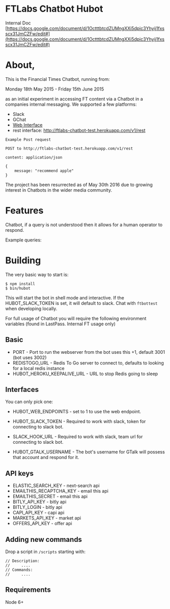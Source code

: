 # FTLabs Chatbot Hubot

Internal Doc [https://docs.google.com/document/d/1OctttbtcdZUMngXXi5dpic3Yhyij1fxsscx31JmCZFw/edit#](https://docs.google.com/document/d/1OctttbtcdZUMngXXi5dpic3Yhyij1fxsscx31JmCZFw/edit#)

# About,

This is the Financial Times Chatbot, running from:

Monday 18th May 2015 - Friday 15th June 2015

as an initial experiment in accessing FT content via a Chatbot in a companies internal messaging. We supported a few platforms:

* Slack
* GChat
* [Web Interface](http://ftlabs-chatbot-hubot.herokuapp.com/v1/web-widget)
* rest interface: http://ftlabs-chatbot-test.herokuapp.com/v1/rest

```
Example Post request

POST to http://ftlabs-chatbot-test.herokuapp.com/v1/rest

content: application/json

{
	message: "recommend apple"
}
```

The project has been resurrected as of May 30th 2016 due to growing interest in Chatbots in the wider media community.

# Features

Chatbot, if a query is not understood then it allows for a human operator to respond.

Example queries:



# Building

The very basic way to start is:

```
$ npm install
$ bin/hubot
```

This will start the bot in shell mode and interactive. If the HUBOT_SLACK_TOKEN is set, it will default to slack. Chat with `ftbottest` when developing locally.

For full usage of Chatbot you will require the following environment variables (found in LastPass. Internal FT usage only)

## Basic

* PORT - Port to run the webserver from the bot uses this +1, default 3001 (bot uses 3002)
* REDISTOGO_URL - Redis To Go server to connect to, defaults to looking for a local redis instance
* HUBOT_HEROKU_KEEPALIVE_URL - URL to stop Redis going to sleep

## Interfaces

You can only pick one:

* HUBOT_WEB_ENDPOINTS - set to 1 to use the web endpoint.

* HUBOT_SLACK_TOKEN - Required to work with slack, token for connecting to slack bot.
* SLACK_HOOK_URL - Required to work with slack, team url for connecting to slack bot.

* HUBOT_GTALK_USERNAME - The bot's username for GTalk will possess that account and respond for it.

## API keys

* ELASTIC_SEARCH_KEY - next-search api
* EMAILTHIS_RECAPTCHA_KEY - email this api
* EMAILTHIS_SECRET - email this api
* BITLY_API_KEY - bitly api
* BITLY_LOGIN - bitly api
* CAPI_API_KEY - capi api
* MARKETS_API_KEY - market api
* OFFERS_API_KEY - offer api

## Adding new commands

Drop a script in `/scripts` starting with:

```
// Description:
//     ....
// Commands:
//     ....
```

## Requirements
Node 6+